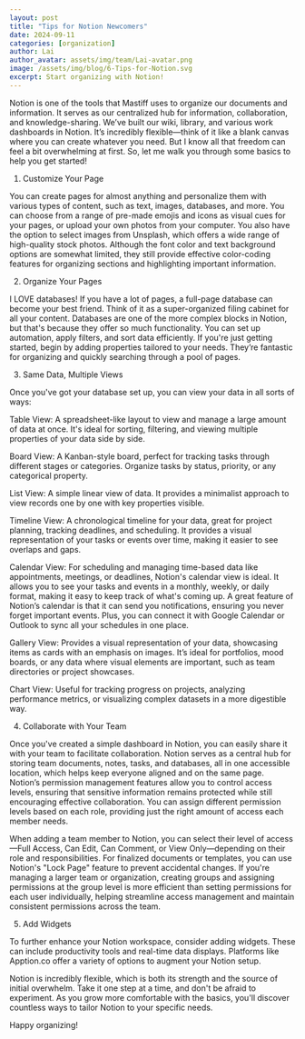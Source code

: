 ```yaml
---
layout: post
title: "Tips for Notion Newcomers"
date: 2024-09-11
categories: [organization]
author: Lai
author_avatar: assets/img/team/Lai-avatar.png
image: /assets/img/blog/6-Tips-for-Notion.svg
excerpt: Start organizing with Notion!
---
```


Notion is one of the tools that Mastiff uses to organize our documents and information. It serves as our centralized hub for information, collaboration, and knowledge-sharing. We’ve built our wiki, library, and various work dashboards in Notion. It’s incredibly flexible—think of it like a blank canvas where you can create whatever you need. But I know all that freedom can feel a bit overwhelming at first. So, let me walk you through some basics to help you get started!

1. Customize Your Page

You can create pages for almost anything and personalize them with various types of content, such as text, images, databases, and more. You can choose from a range of pre-made emojis and icons as visual cues for your pages, or upload your own photos from your computer. You also have the option to select images from Unsplash, which offers a wide range of high-quality stock photos. Although the font color and text background options are somewhat limited, they still provide effective color-coding features for organizing sections and highlighting important information.

2. Organize Your Pages

I LOVE databases! If you have a lot of pages, a full-page database can become your best friend. Think of it as a super-organized filing cabinet for all your content. Databases are one of the more complex blocks in Notion, but that's because they offer so much functionality. You can set up automation, apply filters, and sort data efficiently. If you're just getting started, begin by adding properties tailored to your needs. They’re fantastic for organizing and quickly searching through a pool of pages.

3. Same Data, Multiple Views

Once you've got your database set up, you can view your data in all sorts of ways:

Table View: A spreadsheet-like layout to view and manage a large amount of data at once. It's ideal for sorting, filtering, and viewing multiple properties of your data side by side.

Board View: A Kanban-style board, perfect for tracking tasks through different stages or categories. Organize tasks by status, priority, or any categorical property.

List View: A simple linear view of data. It provides a minimalist approach to view records one by one with key properties visible.

Timeline View: A chronological timeline for your data, great for project planning, tracking deadlines, and scheduling. It provides a visual representation of your tasks or events over time, making it easier to see overlaps and gaps.

Calendar View: For scheduling and managing time-based data like appointments, meetings, or deadlines, Notion's calendar view is ideal. It allows you to see your tasks and events in a monthly, weekly, or daily format, making it easy to keep track of what's coming up. A great feature of Notion’s calendar is that it can send you notifications, ensuring you never forget important events. Plus, you can connect it with Google Calendar or Outlook to sync all your schedules in one place.

Gallery View: Provides a visual representation of your data, showcasing items as cards with an emphasis on images. It’s ideal for portfolios, mood boards, or any data where visual elements are important, such as team directories or project showcases.

Chart View: Useful for tracking progress on projects, analyzing performance metrics, or visualizing complex datasets in a more digestible way.


4. Collaborate with Your Team

Once you've created a simple dashboard in Notion, you can easily share it with your team to facilitate collaboration. Notion serves as a central hub for storing team documents, notes, tasks, and databases, all in one accessible location, which helps keep everyone aligned and on the same page. Notion’s permission management features allow you to control access levels, ensuring that sensitive information remains protected while still encouraging effective collaboration. You can assign different permission levels based on each role, providing just the right amount of access each member needs.

When adding a team member to Notion, you can select their level of access—Full Access, Can Edit, Can Comment, or View Only—depending on their role and responsibilities. For finalized documents or templates, you can use Notion's "Lock Page" feature to prevent accidental changes. If you're managing a larger team or organization, creating groups and assigning permissions at the group level is more efficient than setting permissions for each user individually, helping streamline access management and maintain consistent permissions across the team.


5. Add Widgets

To further enhance your Notion workspace, consider adding widgets. These can include productivity tools and real-time data displays. Platforms like Apption.co offer a variety of options to augment your Notion setup.

Notion is incredibly flexible, which is both its strength and the source of initial overwhelm. Take it one step at a time, and don't be afraid to experiment. As you grow more comfortable with the basics, you'll discover countless ways to tailor Notion to your specific needs.


Happy organizing!
